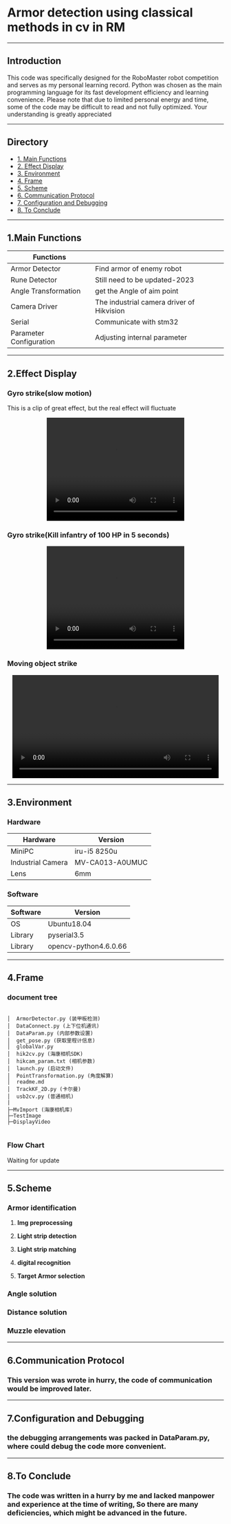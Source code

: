 # Armor detection using classical methods in cv in RM
---
## Introduction  
This code was specifically designed for the RoboMaster robot competition and serves as my personal learning record. Python was chosen as the main programming language for its fast development efficiency and learning convenience. Please note that due to limited personal energy and time, some of the code may be difficult to read and not fully optimized. Your understanding is greatly appreciated

---
## Directory
* [1. Main Functions](#1main-functions)
* [2. Effect Display](#2effect-display)
* [3. Environment](#3environment)
* [4. Frame](#4frame)
* [5. Scheme](#5scheme)
* [6. Communication Protocol](#6communication-protocol)
* [7. Configuration and Debugging](#7configuration-and-debugging)
* [8. To Conclude](#8to-conclude)
---

## 1.Main Functions
|Functions     |     |
| ------- | ------ |
|Armor Detector| Find armor of enemy robot |
|Rune Detector| Still need to be updated-2023 |
|Angle Transformation| get the Angle of aim point |
|Camera Driver| The industrial camera driver of Hikvision |
|Serial| Communicate with stm32 |
|Parameter Configuration| Adjusting internal parameter 
---
## 2.Effect Display
### Gyro strike(slow motion)
This is a clip of great effect, but the real effect will fluctuate
<center>
<video width="320" height="240" controls>
    <source src="DisplayVideo\sloth.mp4" type="video/mp4">
</video>
</center>


 
### Gyro strike(Kill infantry of 100 HP in 5 seconds)
 <center>
<video width="320" height="240" controls>
    <source src="DisplayVideo\gyro.mp4" type="video/mp4">
</video>
</center>

### Moving object strike
 <center>
<video width="480" height="240" controls>
    <source src="DisplayVideo\move.mp4" type="video/mp4">
</video>
</center>



 
---
## 3.Environment
### Hardware
 <center>

|Hardware|Version|
|---|---|
|MiniPC|iru-i5 8250u|
|Industrial Camera|MV-CA013-A0UMUC|
|Lens|6mm|

 </center>

### Software
 <center>

|Software|Version|
|---|---|
|OS|Ubuntu18.04|
|Library|pyserial3.5|
|Library|opencv-python4.6.0.66|
 </center>

---
## 4.Frame
### document tree
```

│  ArmorDetector.py (装甲板检测)
│  DataConnect.py (上下位机通讯)
│  DataParam.py (内部参数设置)
│  get_pose.py (获取里程计信息)
│  globalVar.py 
│  hik2cv.py (海康相机SDK)
│  hikcam_param.txt (相机参数)
│  launch.py (启动文件)
│  PointTransformation.py (角度解算)
│  readme.md
│  TrackKF_2D.py (卡尔曼)
│  usb2cv.py (普通相机)
|      
├─MvImport (海康相机库)
├─TestImage
├─DisplayVideo


```
### Flow Chart
Waiting for update 

---
## 5.Scheme 
### Armor identification  

1. **Img preprocessing**  


2. **Light strip detection**  
 

3. **Light strip matching**  
 
4. **digital recognition**  


5. **Target Armor selection**  

### Angle solution  
### Distance solution
### Muzzle elevation

---


## 6.Communication Protocol

### This version was wrote in hurry, the code of communication would be improved later.
---
## 7.Configuration and Debugging

### the debugging arrangements was packed in DataParam.py, where could debug the code more convenient.
---
## 8.To Conclude
### The code was written in a hurry by me and lacked manpower and experience at the time of writing, So there are many deficiencies, which might be advanced in the future.
